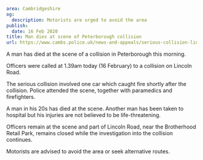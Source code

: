 ```yaml
area: Cambridgeshire
og:
  description: Motorists are urged to avoid the area
publish:
  date: 16 Feb 2020
title: Man dies at scene of Peterborough collision
url: https://www.cambs.police.uk/news-and-appeals/serious-collision-lincoln-road-peterborough
```

A man has died at the scene of a collision in Peterborough this morning.

Officers were called at 1.39am today (16 February) to a collision on Lincoln Road.

The serious collision involved one car which caught fire shortly after the collision. Police attended the scene, together with paramedics and firefighters.

A man in his 20s has died at the scene. Another man has been taken to hospital but his injuries are not believed to be life-threatening.

Officers remain at the scene and part of Lincoln Road, near the Brotherhood Retail Park, remains closed while the investigation into the collision continues.

Motorists are advised to avoid the area or seek alternative routes.
